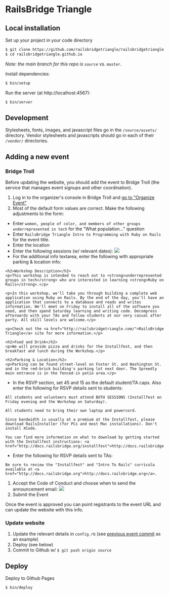 # RailsBridge Triangle

## Local installation

Set up your project in your code directory

```bash
$ git clone https://github.com/railsbridgetriangle/railsbridgetriangle.github.io.git
$ cd railsbridgetriangle.github.io
```

_Note: the main branch for this repo is `source`_ vs. `master`.

Install dependencies:

```bash
$ bin/setup
```

Run the server (at http://localhost:4567):

```bash
$ bin/server
```

## Development

Stylesheets, fonts, images, and javascript files go in the `/source/assets/` directory.
Vendor stylesheets and javascripts should go in each of their `/vendor/` directories.

## Adding a new event

### Bridge Troll

Before updating the website, you should add the event to Bridge Troll (the service that manages event signups and other coordination).

1. Log in to the organizer's console in Bridge Troll and [go to "Organize Event"](https://www.bridgetroll.org/events/new)
1. Most of the default form values are correct. Make the following adjustments to the form:
  * Enter `women, people of color, and members of other groups underrepresented in tech` for the "What population..." question
  * Enter `RailsBridge Triangle Intro to Programming with Ruby on Rails` for the event title.
  * Enter the location
  * Enter the following sessions (w/ relevant dates): ![](http://share.ryandaigle.com/evzwu-20170604105052.png)
  * For the additional info textarea, enter the following with appropriate parking & location info:
  ```
  <h2>Workshop Description</h2>
  <p>This workshop is intended to reach out to <strong>underrepresented groups in tech</strong> who are interested in learning <strong>Ruby on Rails</strong>.</p>

  <p>In this workshop, we'll take you through building a complete web application using Ruby on Rails. By the end of the day, you'll have an application that connects to a database and reads and writes information. We'll meet on Friday to install all of the software you need, and then spend Saturday learning and writing code. Decompress afterwards with your TAs and fellow students at our very casual after party. All skill levels are welcome.</p>

  <p>Check out the <a href="http://railsbridgetriangle.com/">RailsBridge Triangle</a> site for more information.</p>

  <h2>Food and Drink</h2>
  <p>We will provide pizza and drinks for the Installfest, and then breakfast and lunch during the Workshop.</p>

  <h2>Parking & Location</h2>
  <p>Parking can be found street-level on Foster St. and Washington St. and in the red-brick building's parking lot next door. The Spreedly main entrance is in the fenced-in patio area.</p>
  ```
  * In the RSVP section, set 45 and 15 as the default student/TA caps. Also enter the following for RSVP details sent to students:
  ```
  All students and volunteers must attend BOTH SESSIONS (Installfest on Friday evening and the Workshop on Saturday).

  All students need to bring their own laptop and powercord.

  Since bandwidth is usually at a premium at the Installfest, please download RailsInstaller (for PCs and most Mac installations). Don't install XCode.

  You can find more information on what to download by getting started with the Installfest instructions: <a href="http://docs.railsbridge.org/installfest">http://docs.railsbridge.org/installfest</a>
  ```
  * Enter the following for RSVP details sent to TAs:
  ```
  Be sure to review the "Installfest" and "Intro To Rails" curricula available at <a href="http://docs.railsbridge.org">http://docs.railsbridge.org</a>.
  ```
1. Accept the Code of Conduct and choose when to send the announcement email: ![](http://share.ryandaigle.com/jin7r-20170604104938.png)
1. Submit the Event

Once the event is approved you can point registrants to the event URL and can update the website with this info.

### Update website

1. Update the relevant details in `config.rb` (see [previous event commit](https://github.com/railsbridgetriangle/railsbridgetriangle.github.io/commit/86ab324311daf994013a983e1e4ce23196169fbc) as an example)
1. Deploy (see below)
1. Commit to Github w/ `$ git push origin source`

## Deploy

Deploy to Github Pages

```bash
$ bin/deploy
```
